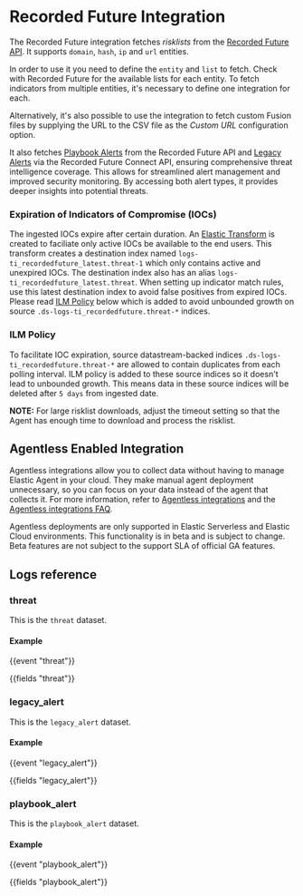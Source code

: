 # Recorded Future Integration

The Recorded Future integration fetches _risklists_ from the [Recorded Future API](https://api.recordedfuture.com/index.html).
It supports `domain`, `hash`, `ip` and `url` entities.

In order to use it you need to define the `entity` and `list` to fetch. Check with
Recorded Future for the available lists for each entity. To fetch indicators
from multiple entities, it's necessary to define one integration for each.

Alternatively, it's also possible to use the integration to fetch custom Fusion files
by supplying the URL to the CSV file as the _Custom_ _URL_ configuration option.

It also fetches [Playbook Alerts](https://api.recordedfuture.com/playbook-alert) from the Recorded Future API and [Legacy Alerts](https://api.recordedfuture.com/v2/#!/Alerts/Alert_Notification_Search) via the Recorded Future Connect API, ensuring comprehensive threat intelligence coverage.
This allows for streamlined alert management and improved security monitoring.
By accessing both alert types, it provides deeper insights into potential threats.


### Expiration of Indicators of Compromise (IOCs)
The ingested IOCs expire after certain duration. An [Elastic Transform](https://www.elastic.co/guide/en/elasticsearch/reference/current/transforms.html) is created to faciliate only active IOCs be available to the end users. This transform creates a destination index named `logs-ti_recordedfuture_latest.threat-1` which only contains active and unexpired IOCs. The destination index also has an alias `logs-ti_recordedfuture_latest.threat`. When setting up indicator match rules, use this latest destination index to avoid false positives from expired IOCs. Please read [ILM Policy](#ilm-policy) below which is added to avoid unbounded growth on source `.ds-logs-ti_recordedfuture.threat-*` indices.

### ILM Policy
To facilitate IOC expiration, source datastream-backed indices `.ds-logs-ti_recordedfuture.threat-*` are allowed to contain duplicates from each polling interval. ILM policy is added to these source indices so it doesn't lead to unbounded growth. This means data in these source indices will be deleted after `5 days` from ingested date.


**NOTE:** For large risklist downloads, adjust the timeout setting so that the Agent has enough time to download and process the risklist.

## Agentless Enabled Integration

Agentless integrations allow you to collect data without having to manage Elastic Agent in your cloud. They make manual agent deployment unnecessary, so you can focus on your data instead of the agent that collects it. For more information, refer to [Agentless integrations](https://www.elastic.co/guide/en/serverless/current/security-agentless-integrations.html) and the [Agentless integrations FAQ](https://www.elastic.co/guide/en/serverless/current/agentless-integration-troubleshooting.html).

Agentless deployments are only supported in Elastic Serverless and Elastic Cloud environments.  This functionality is in beta and is subject to change. Beta features are not subject to the support SLA of official GA features.

## Logs reference

### threat

This is the `threat` dataset.

#### Example

{{event "threat"}}

{{fields "threat"}}

### legacy_alert

This is the `legacy_alert` dataset.

#### Example

{{event "legacy_alert"}}

{{fields "legacy_alert"}}

### playbook_alert

This is the `playbook_alert` dataset.

#### Example

{{event "playbook_alert"}}

{{fields "playbook_alert"}}

